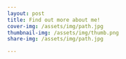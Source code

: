 ```yaml
---
layout: post
title: Find out more about me!
cover-img: /assets/img/path.jpg
thumbnail-img: /assets/img/thumb.png
share-img: /assets/img/path.jpg

---
```


